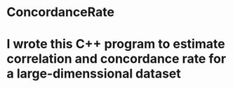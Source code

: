 # ConcordanceRate
# I wrote this C++ program to estimate correlation and concordance rate for a large-dimenssional dataset

